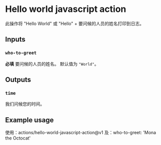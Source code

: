 # Hello world javascript action

此操作将 "Hello World" 或 "Hello" + 要问候的人员的姓名打印到日志。

## Inputs

### `who-to-greet`

**必填** 要问候的人员的姓名。 默认值为 `"World"`。

## Outputs

### `time`

我们问候您的时间。

## Example usage

使用：actions/hello-world-javascript-action@v1
及：who-to-greet: 'Mona the Octocat'
